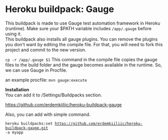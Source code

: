 # Heroku buildpack: Gauge

This buildpack is made to use Gauge test automation framework in Heroku (runtime). Make sure your $PATH variable includes <code>/app/.gauge</code> before using it. <br>
This buildpack also installs all gauge plugins. You can remove the plugins you don't want by editing the compile file. For that, you will need to fork this project and commit to the new version.

<code>cp -r /app/.gauge $1</code>
This command in the compile file copies the gauge files to the build folder and the gauge becomes available in the runtime. So, we can use Gauge in Procfile.

an example procfile:
<code>mvn gauge:execute</code>


<b>Installation</b> <br>
You can add it to /Settings/Buildpacks section.

https://github.com/erdemkiiliic/heroku-buildpack-gauge

Also, you can add with simple command.

<code>heroku buildpacks:set https://github.com/erdemkiiliic/heroku-buildpack-gauge.git -a myapp </code>
